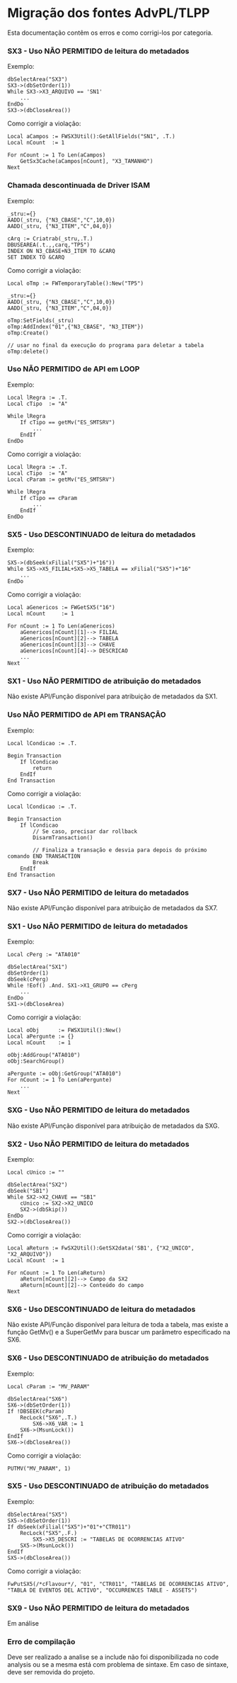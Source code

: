 
# Migração dos fontes AdvPL/TLPP

Esta documentação contêm os erros e como corrigi-los por categoria.

### SX3 - Uso NÃO PERMITIDO de leitura do metadados
Exemplo:
```
dbSelectArea("SX3")
SX3->(dbSetOrder(1))
While SX3->X3_ARQUIVO == 'SN1'
    ...
EndDo
SX3->(dbCloseArea())
```

Como corrigir a violação:
```
Local aCampos := FWSX3Util():GetAllFields("SN1", .T.)
Local nCount  := 1

For nCount := 1 To Len(aCampos)
    GetSx3Cache(aCampos[nCount], "X3_TAMANHO")
Next
```

### Chamada descontinuada de Driver ISAM
Exemplo:

```
_stru:={}
AADD(_stru, {"N3_CBASE","C",10,0})
AADD(_stru, {"N3_ITEM","C",04,0})

cArq := Criatrab(_stru,.T.)
DBUSEAREA(.t.,,carq,"TP5")
INDEX ON N3_CBASE+N3_ITEM TO &CARQ
SET INDEX TO &CARQ
```

Como corrigir a violação:
```
Local oTmp := FWTemporaryTable():New("TP5")

_stru:={}
AADD(_stru, {"N3_CBASE","C",10,0})
AADD(_stru, {"N3_ITEM","C",04,0})

oTmp:SetFields(_stru)
oTmp:AddIndex("01",{"N3_CBASE", "N3_ITEM"})
oTmp:Create()

// usar no final da execução do programa para deletar a tabela
oTmp:delete()
```

### Uso NÃO PERMITIDO de API em LOOP
Exemplo:
```
Local lRegra := .T.
Local cTipo  := "A"

While lRegra
    If cTipo == getMv("ES_SMTSRV")
        ...
    EndIf
EndDo
```

Como corrigir a violação:
```
Local lRegra := .T.
Local cTipo  := "A"
Local cParam := getMv("ES_SMTSRV")

While lRegra
    If cTipo == cParam
        ...
    EndIf
EndDo
```

### SX5 - Uso DESCONTINUADO de leitura do metadados
Exemplo:
```
SX5->(dbSeek(xFilial("SX5")+"16"))
While SX5->X5_FILIAL+SX5->X5_TABELA == xFilial("SX5")+"16"
    ...
EndDo
```

Como corrigir a violação:
```
Local aGenericos := FWGetSX5("16")
Local nCount     := 1

For nCount := 1 To Len(aGenericos)
    aGenericos[nCount][1]--> FILIAL
    aGenericos[nCount][2]--> TABELA
    aGenericos[nCount][3]--> CHAVE
    aGenericos[nCount][4]--> DESCRICAO
    ...
Next
```

### SX1 - Uso NÃO PERMITIDO de atribuição do metadados
Não existe API/Função disponível para atribuição de metadados da SX1.

### Uso NÃO PERMITIDO de API em TRANSAÇÃO
Exemplo:
```
Local lCondicao := .T.

Begin Transaction
    If lCondicao 
        return 
    EndIf
End Transaction
```

Como corrigir a violação:
```
Local lCondicao := .T.

Begin Transaction
    If lCondicao
        // Se caso, precisar dar rollback
        DisarmTransaction()

        // Finaliza a transação e desvia para depois do próximo comando END TRANSACTION 
        Break 
    EndIf
End Transaction
```

### SX7 - Uso NÃO PERMITIDO de leitura do metadados
Não existe API/Função disponível para atribuição de metadados da SX7.

### SX1 - Uso NÃO PERMITIDO de leitura do metadados 
Exemplo:
```
Local cPerg := "ATA010"

dbSelectArea("SX1")
dbSetOrder(1)
dbSeek(cPerg)
While !Eof() .And. SX1->X1_GRUPO == cPerg
    ...
EndDo
SX1->(dbCloseArea)
```

Como corrigir a violação:
```
Local oObj      := FWSX1Util():New()
Local aPergunte := {}
Local nCount    := 1

oObj:AddGroup("ATA010")
oObj:SearchGroup()

aPergunte := oObj:GetGroup("ATA010")
For nCount := 1 To Len(aPergunte)
    ...
Next
```

### SXG - Uso NÃO PERMITIDO de leitura do metadados 
Não existe API/Função disponível para atribuição de metadados da SXG.

### SX2 - Uso NÃO PERMITIDO de leitura do metadados 
Exemplo:
```
Local cUnico := ""

dbSelectArea("SX2")
dbSeek("SB1")	
While SX2->X2_CHAVE == "SB1"
    cUnico := SX2->X2_UNICO
    SX2->(dbSkip())
EndDo
SX2->(dbCloseArea())
```

Como corrigir a violação:
```
Local aReturn := FwSX2Util():GetSX2data('SB1', {"X2_UNICO", "X2_ARQUIVO"})
Local nCount  := 1

For nCount := 1 To Len(aReturn)
    aReturn[nCount][2]--> Campo da SX2
    aReturn[nCount][2]--> Conteúdo do campo
Next 
```

### SX6 - Uso DESCONTINUADO de leitura do metadados 
Não existe API/Função disponível para leitura de toda a tabela, mas existe a função GetMv() e a SuperGetMv para buscar um parâmetro especificado na SX6.

### SX6 - Uso DESCONTINUADO de atribuição do metadados
Exemplo:
```
Local cParam := "MV_PARAM"

dbSelectArea("SX6")
SX6->(dbSetOrder(1))
If !DBSEEK(cParam)
    RecLock("SX6",.T.)
        SX6->X6_VAR	:= 1
    SX6->(MsunLock())
EndIf
SX6->(dbCloseArea())
```

Como corrigir a violação:
```
PUTMV("MV_PARAM", 1)
```

### SX5 - Uso DESCONTINUADO de atribuição do metadados
Exemplo:
```
dbSelectArea("SX5")
SX5->(dbSetOrder(1))
If dbSeek(xFilial("SX5")+"01"+"CTR011")
    RecLock("SX5",.F.)
        SX5->X5_DESCRI := "TABELAS DE OCORRENCIAS ATIVO"
    SX5->(MsunLock())
EndIf
SX5->(dbCloseArea())
```

Como corrigir a violação:
```
FwPutSX5(/*cFlavour*/, "01", "CTR011", "TABELAS DE OCORRENCIAS ATIVO", "TABLA DE EVENTOS DEL ACTIVO", "OCCURRENCES TABLE - ASSETS")
```

### SX9 - Uso NÃO PERMITIDO de leitura do metadados
Em análise

### Erro de compilação
Deve ser realizado a analise se a include não foi disponibilizada no code analysis ou se a mesma está com problema de sintaxe. Em caso de sintaxe, deve ser removida do projeto.
